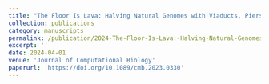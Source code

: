 ```yaml
---
title: "The Floor Is Lava: Halving Natural Genomes with Viaducts, Piers, and Pontoons"
collection: publications
category: manuscripts
permalink: /publication/2024-The-Floor-Is-Lava:-Halving-Natural-Genomes-with-Viaducts-Piers-and-Pontoons
excerpt: ''
date: 2024-04-01
venue: 'Journal of Computational Biology'
paperurl: 'https://doi.org/10.1089/cmb.2023.0330'
---
```



